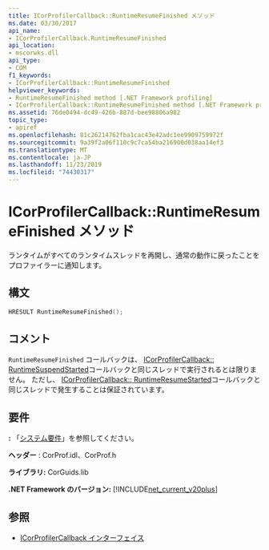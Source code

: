 ```yaml
---
title: ICorProfilerCallback::RuntimeResumeFinished メソッド
ms.date: 03/30/2017
api_name:
- ICorProfilerCallback.RuntimeResumeFinished
api_location:
- mscorwks.dll
api_type:
- COM
f1_keywords:
- ICorProfilerCallback::RuntimeResumeFinished
helpviewer_keywords:
- RuntimeResumeFinished method [.NET Framework profiling]
- ICorProfilerCallback::RuntimeResumeFinished method [.NET Framework profiling]
ms.assetid: 76de0494-dc49-426b-887d-bee98806a982
topic_type:
- apiref
ms.openlocfilehash: 81c26214762fba1cac43e42adc1ee9909759972f
ms.sourcegitcommit: 9a39f2a06f110c9c7ca54ba216900d038aa14ef3
ms.translationtype: MT
ms.contentlocale: ja-JP
ms.lasthandoff: 11/23/2019
ms.locfileid: "74430317"
---
```

# <a name="icorprofilercallbackruntimeresumefinished-method"></a>ICorProfilerCallback::RuntimeResumeFinished メソッド
ランタイムがすべてのランタイムスレッドを再開し、通常の動作に戻ったことをプロファイラーに通知します。  
  
## <a name="syntax"></a>構文  
  
```cpp  
HRESULT RuntimeResumeFinished();  
```  
  
## <a name="remarks"></a>コメント  
 `RuntimeResumeFinished` コールバックは、 [ICorProfilerCallback:: RuntimeSuspendStarted](../../../../docs/framework/unmanaged-api/profiling/icorprofilercallback-runtimesuspendstarted-method.md)コールバックと同じスレッドで実行されるとは限りません。 ただし、 [ICorProfilerCallback:: RuntimeResumeStarted](../../../../docs/framework/unmanaged-api/profiling/icorprofilercallback-runtimeresumestarted-method.md)コールバックと同じスレッドで発生することは保証されています。  
  
## <a name="requirements"></a>要件  
 **:** 「[システム要件](../../../../docs/framework/get-started/system-requirements.md)」を参照してください。  
  
 **ヘッダー** : CorProf.idl、CorProf.h  
  
 **ライブラリ:** CorGuids.lib  
  
 **.NET Framework のバージョン:** [!INCLUDE[net_current_v20plus](../../../../includes/net-current-v20plus-md.md)]  
  
## <a name="see-also"></a>参照

- [ICorProfilerCallback インターフェイス](../../../../docs/framework/unmanaged-api/profiling/icorprofilercallback-interface.md)
